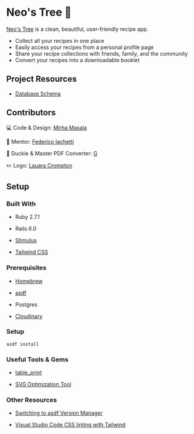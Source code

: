 # Neo's Tree 🌳

[Neo's Tree](neostree.com) is a clean, beautiful, user-friendly recipe app.

- Collect all your recipes in one place
- Easily access your recipes from a personal profile page
- Share your recipe collections with friends, family, and the community
- Convert your recipes into a downloadable booklet

## Project Resources

- [Database Schema](https://kitt.lewagon.com/db/9884)

## Contributors

💻 Code & Design: [Mirha Masala](https://github.com/mirhamasala)

🦉 Mentor: [Federico Iachetti](https://github.com/iachettifederico)

🐥 Duckie & Master PDF Converter: [G](https://github.com/dctrg)

✏️ Logo: [Lauara Crompton](https://lanobilis.com/)

## Setup

### Built With

- Ruby 2.7.1

- Rails 6.0

- [Stimulus](https://stimulus.hotwire.dev/)

- [Tailwind CSS](https://tailwindcss.com/)

### Prerequisites

- [Homebrew](https://brew.sh/)

- [asdf](https://asdf-vm.com/)

- Postgres

- [Cloudinary](https://cloudinary.com/)

### Setup

`asdf install`

### Useful Tools & Gems

- [table_print](http://tableprintgem.com/)

- [SVG Optimization Tool](https://jakearchibald.github.io/svgomg/)

### Other Resources

- [Switching to asdf Version Manager](https://sidneyliebrand.io/blog/switching-to-asdf-version-manager)

- [Visual Studio Code CSS linting with Tailwind](https://www.meidev.co/blog/visual-studio-code-css-linting-with-tailwind/)
